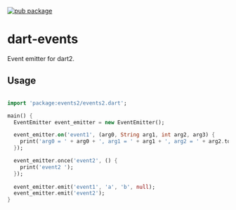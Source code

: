 [![pub package](https://img.shields.io/pub/v/events2.svg)](https://pub.dartlang.org/packages/events2)

# dart-events
Event emitter for dart2.

## Usage
```dart

import 'package:events2/events2.dart';

main() {
  EventEmitter event_emitter = new EventEmitter();

  event_emitter.on('event1', (arg0, String arg1, int arg2, arg3) {
    print('arg0 = ' + arg0 + ', arg1 = ' + arg1 + ', arg2 = ' + arg2.toString() + ', arg3 = ' + arg3.toString());
  });

  event_emitter.once('event2', () {
    print('event2 ');
  });
  
  event_emitter.emit('event1', 'a', 'b', null);
  event_emitter.emit('event2');
}

```
